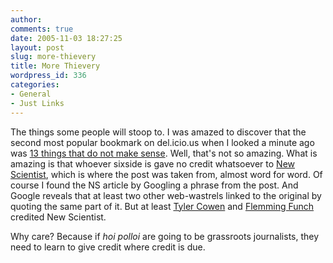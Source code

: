 ```yaml
---
author:
comments: true
date: 2005-11-03 18:27:25
layout: post
slug: more-thievery
title: More Thievery
wordpress_id: 336
categories:
- General
- Just Links
---
```


The things some people will stoop to.  I was amazed to discover that the second most popular bookmark on del.icio.us when I looked a minute ago was [13 things that do not make sense](http://www.sixside.com/13_things_that_do_not_make_sense.htm). Well, that's not so amazing. What is amazing is that whoever sixside is gave no credit whatsoever to [New Scientist](http://www.newscientist.com/article.ns?id=mg18524911.600), which is where the post was taken from, almost word for word. Of course I found the NS article by Googling a phrase from the post. And Google reveals that at least two other web-wastrels linked to the original by quoting the same part of it. But at least [Tyler Cowen](http://www.marginalrevolution.com/marginalrevolution/2005/03/13_scientific_p.html) and [Flemming Funch](http://ming.tv/flemming2.php/__show_article/_a000010-001492.htm) credited New Scientist.

Why care? Because if _hoi polloi_ are going to be grassroots journalists, they need to learn to give credit where credit is due.
